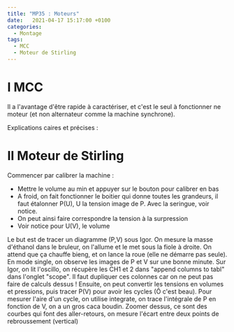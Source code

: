```yaml
---
title: "MP35 : Moteurs"
date:   2021-04-17 15:17:00 +0100
categories:
  - Montage
tags:
  - MCC
  - Moteur de Stirling
---
```

# I MCC
Il a l'avantage d'être rapide à caractériser, et c'est le seul à fonctionner ne moteur (et non alternateur comme la machine synchrone).

Explications caires et précises : 

# II Moteur de Stirling

Commencer par calibrer la machine : 
- Mettre le volume au min et appuyer sur le bouton pour calibrer en bas
- A froid, on fait fonctionner le boitier qui donne toutes les grandeurs, il faut étalonner P(U), U la tension image de P. Avec la seringue, voir notice.
- On peut ainsi faire correspondre la tension à la surpression
- Voir notice pour U(V), le volume

Le but est de tracer un diagramme (P,V) sous Igor. On mesure la masse d'éthanol dans le bruleur, on l'allume et le met sous la fiole à droite. On attend que ça chauffe bieng, et on lance la roue (elle ne démarre pas seule). En mode single, on observe les images de P et V sur une bonne minute. Sur Igor, on lit l'oscillo, on récupère les CH1 et 2 dans "append columns to tabl" dans l'onglet "scope". Il faut dupliquer ces colonnes car on ne peut pas faire de calculs dessus ! Ensuite, on peut convertir les tensions en volumes et pressions, puis tracer P(V) pour avoir les cycles (Ô c'est beau). Pour mesurer l'aire d'un cycle, on utilise integrate, on trace l'intégrale de P en fonction de V, on a un gros caca boudin. Zoomer dessus, ce sont des courbes qui font des aller-retours, on mesure l'écart entre deux points de rebroussement (vertical)
